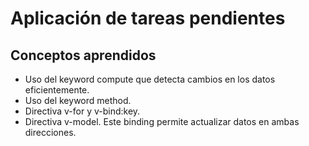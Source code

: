 # Aplicación de tareas pendientes

## Conceptos aprendidos
 - Uso del keyword compute que detecta cambios en los datos eficientemente.
 - Uso del keyword method.
 - Directiva v-for y v-bind:key.
 - Directiva v-model. Este binding permite actualizar datos en ambas direcciones.
 
